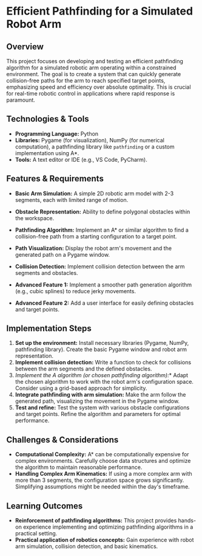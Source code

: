 # Efficient Pathfinding for a Simulated Robot Arm

## Overview
This project focuses on developing and testing an efficient pathfinding algorithm for a simulated robotic arm operating within a constrained environment. The goal is to create a system that can quickly generate collision-free paths for the arm to reach specified target points, emphasizing speed and efficiency over absolute optimality.  This is crucial for real-time robotic control in applications where rapid response is paramount.

## Technologies & Tools
- **Programming Language:** Python
- **Libraries:** Pygame (for visualization), NumPy (for numerical computation), a pathfinding library like `pathfinding` or a custom implementation using A*.
- **Tools:**  A text editor or IDE (e.g., VS Code, PyCharm).

## Features & Requirements
- **Basic Arm Simulation:**  A simple 2D robotic arm model with 2-3 segments, each with limited range of motion.
- **Obstacle Representation:**  Ability to define polygonal obstacles within the workspace.
- **Pathfinding Algorithm:** Implement an A* or similar algorithm to find a collision-free path from a starting configuration to a target point.
- **Path Visualization:** Display the robot arm's movement and the generated path on a Pygame window.
- **Collision Detection:**  Implement collision detection between the arm segments and obstacles.

- **Advanced Feature 1:**  Implement a smoother path generation algorithm (e.g., cubic splines) to reduce jerky movements.
- **Advanced Feature 2:**  Add a user interface for easily defining obstacles and target points.


## Implementation Steps
1. **Set up the environment:** Install necessary libraries (Pygame, NumPy, pathfinding library). Create the basic Pygame window and robot arm representation.
2. **Implement collision detection:**  Write a function to check for collisions between the arm segments and the defined obstacles.
3. **Implement the A* algorithm (or chosen pathfinding algorithm):**  Adapt the chosen algorithm to work with the robot arm's configuration space.  Consider using a grid-based approach for simplicity.
4. **Integrate pathfinding with arm simulation:**  Make the arm follow the generated path, visualizing the movement in the Pygame window.
5. **Test and refine:** Test the system with various obstacle configurations and target points. Refine the algorithm and parameters for optimal performance.


## Challenges & Considerations
- **Computational Complexity:**  A* can be computationally expensive for complex environments. Carefully choose data structures and optimize the algorithm to maintain reasonable performance.
- **Handling Complex Arm Kinematics:**  If using a more complex arm with more than 3 segments, the configuration space grows significantly.  Simplifying assumptions might be needed within the day's timeframe.


## Learning Outcomes
- **Reinforcement of pathfinding algorithms:**  This project provides hands-on experience implementing and optimizing pathfinding algorithms in a practical setting.
- **Practical application of robotics concepts:**  Gain experience with robot arm simulation, collision detection, and basic kinematics.

